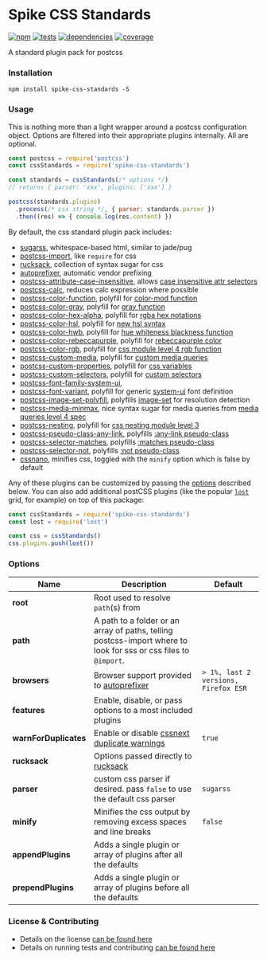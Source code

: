 # Spike CSS Standards

[![npm](https://img.shields.io/npm/v/spike-css-standards.svg?style=flat-square)](https://npmjs.com/package/spike-css-standards)
[![tests](https://img.shields.io/travis/static-dev/spike-css-standards.svg?style=flat-square)](https://travis-ci.org/static-dev/spike-css-standards?branch=master)
[![dependencies](https://img.shields.io/david/static-dev/spike-css-standards.svg?style=flat-square)](https://david-dm.org/static-dev/spike-css-standards)
[![coverage](https://img.shields.io/coveralls/static-dev/spike-css-standards.svg?style=flat-square)](https://coveralls.io/r/static-dev/spike-css-standards?branch=master)

A standard plugin pack for postcss

### Installation

`npm install spike-css-standards -S`

### Usage

This is nothing more than a light wrapper around a postcss configuration object. Options are filtered into their appropriate plugins internally. All are optional.

```js
const postcss = require('postcss')
const cssStandards = require('spike-css-standards')

const standards = cssStandards(/* options */)
// returns { parser: 'xxx', plugins: ['xxx'] }

postcss(standards.plugins)
  .process(/* css string */, { parser: standards.parser })
  .then((res) => { console.log(res.content) })

```

By default, the css standard plugin pack includes:

- [sugarss](https://github.com/postcss/sugarss), whitespace-based html, similar to jade/pug
- [postcss-import](https://github.com/postcss/postcss-import), like `require` for css
- [rucksack](https://simplaio.github.io/rucksack/), collection of syntax sugar for css
- [autoprefixer](https://github.com/postcss/autoprefixer), automatic vendor prefixing
- [postcss-attribute-case-insensitive](https://github.com/Semigradsky/postcss-attribute-case-insensitive), allows [case insensitive attr selectors](https://www.w3.org/TR/selectors4/#attribute-case)
- [postcss-calc](https://github.com/postcss/postcss-calc), reduces calc expression where possible
- [postcss-color-function](https://github.com/postcss/postcss-color-function), polyfill for [color-mod function](https://drafts.csswg.org/css-color/#modifying-colors)
- [postcss-color-gray](https://github.com/postcss/postcss-color-gray), polyfill for [gray function](https://drafts.csswg.org/css-color/#grays)
- [postcss-color-hex-alpha](https://github.com/postcss/postcss-color-hex-alpha), polyfill for [rgba hex notations](https://github.com/postcss/postcss-color-hex-alpha)
- [postcss-color-hsl](https://github.com/dmarchena/postcss-color-hsl), polyfill for [new hsl syntax](https://drafts.csswg.org/css-color/#the-hsl-notation)
- [postcss-color-hwb](https://github.com/postcss/postcss-color-hwb), polyfill for [hue whiteness blackness function](https://drafts.csswg.org/css-color/#the-hwb-notation)
- [postcss-color-rebeccapurple](https://github.com/postcss/postcss-color-rebeccapurple), polyfill for [rebeccapurple color](https://drafts.csswg.org/css-color/#valdef-color-rebeccapurple)
- [postcss-color-rgb](https://github.com/dmarchena/postcss-color-rgb), polyfill for [css module level 4 rgb function](https://drafts.csswg.org/css-color/#funcdef-rgb)
- [postcss-custom-media](https://github.com/postcss/postcss-custom-media), polyfill for [custom media queries](https://drafts.csswg.org/mediaqueries-5/#custom-mq)
- [postcss-custom-properties](https://github.com/postcss/postcss-custom-properties), polyfill for [css variables](https://www.w3.org/TR/css-variables/)
- [postcss-custom-selectors](https://github.com/postcss/postcss-custom-selectors), polyfill for [custom selectors](https://drafts.csswg.org/css-extensions/#custom-selectors)
- [postcss-font-family-system-ui](https://github.com/JLHwung/postcss-font-family-system-ui), 
- [postcss-font-variant](https://drafts.csswg.org/css-fonts-4/#system-ui-def), polyfill for generic [system-ui](https://github.com/JLHwung/postcss-font-family-system-ui) font definition
- [postcss-image-set-polyfill](https://github.com/SuperOl3g/postcss-image-set-polyfill), polyfills [image-set](https://drafts.csswg.org/css-images-3/#image-set-notation) for resolution detection
- [postcss-media-minmax](https://github.com/postcss/postcss-media-minmax), nice syntax sugar for media queries from [media queries level 4 spec](https://drafts.csswg.org/mediaqueries/#mq-range-context)
- [postcss-nesting](https://github.com/jonathantneal/postcss-nesting), polyfill for [css nesting module level 3](http://tabatkins.github.io/specs/css-nesting/)
- [postcss-pseudo-class-any-link](https://github.com/jonathantneal/postcss-pseudo-class-any-link), polyfills [:any-link pseudo-class](https://drafts.csswg.org/selectors/#any-link-pseudo)
- [postcss-selector-matches](https://github.com/postcss/postcss-selector-matches), polyfills [:matches pseudo-class](https://drafts.csswg.org/selectors-4/#matches)
- [postcss-selector-not](https://github.com/postcss/postcss-selector-not), polyfills [:not pseudo-class](https://drafts.csswg.org/selectors-4/#negation)
- [cssnano](http://cssnano.co/), minifies css, toggled with the `minify` option which is false by default

Any of these plugins can be customized by passing the [options](#options) described below. You can also add additional postCSS plugins (like the popular [`lost`](https://github.com/peterramsing/lost) grid, for example) on top of this package:

```js
const cssStandards = require('spike-css-standards')
const lost = require('lost')

const css = cssStandards()
css.plugins.push(lost())
```

### Options

| Name | Description | Default |
| ---- | ----------- | ------- |
| **root** | Root used to resolve `path`(s) from | |
| **path** | A path to a folder or an array of paths, telling postcss-import where to look for sss or css files to `@import`. | |
| **browsers** | Browser support provided to [autoprefixer](http://cssnext.io/usage/#browsers) | `> 1%, last 2 versions, Firefox ESR` |
| **features** | Enable, disable, or pass options to a most included plugins | |
| **warnForDuplicates** | Enable or disable [cssnext duplicate warnings](http://cssnext.io/usage/#warnforduplicates) | `true` |
| **rucksack** | Options passed directly to [rucksack](http://simplaio.github.io/rucksack/docs/#options) | |
| **parser** | custom css parser if desired. pass `false` to use the default css parser | `sugarss` |
| **minify** | Minifies the css output by removing excess spaces and line breaks | `false` |
| **appendPlugins** | Adds a single plugin or array of plugins after all the defaults | |
| **prependPlugins** | Adds a single plugin or array of plugins before all the defaults | |

### License & Contributing

- Details on the license [can be found here](LICENSE.md)
- Details on running tests and contributing [can be found here](contributing.md)
